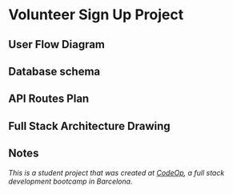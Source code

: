# Volunteer Sign Up Project

## User Flow Diagram

## Database schema

## API Routes Plan

## Full Stack Architecture Drawing

## Notes

_This is a student project that was created at [CodeOp](http://codeop.tech), a full stack development bootcamp in Barcelona._
